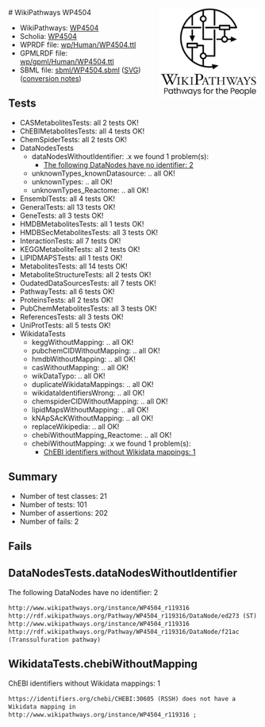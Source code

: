<img style="float: right; width: 200px" src="../logo.png" />
# WikiPathways WP4504

* WikiPathways: [WP4504](https://identifiers.org/wikipathways:WP4504)
* Scholia: [WP4504](https://scholia.toolforge.org/wikipathways/WP4504)
* WPRDF file: [wp/Human/WP4504.ttl](../wp/Human/WP4504.ttl)
* GPMLRDF file: [wp/gpml/Human/WP4504.ttl](../wp/gpml/Human/WP4504.ttl)
* SBML file: [sbml/WP4504.sbml](../sbml/WP4504.sbml) ([SVG](../sbml/WP4504.svg)) ([conversion notes](../sbml/WP4504.txt))

## Tests
* CASMetabolitesTests: all 2 tests OK!
* ChEBIMetabolitesTests: all 4 tests OK!
* ChemSpiderTests: all 2 tests OK!
* DataNodesTests
    * dataNodesWithoutIdentifier: .x we found 1 problem(s):
        * [The following DataNodes have no identifier: 2](#d2d32fa1)
    * unknownTypes_knownDatasource: .. all OK!
    * unknownTypes: .. all OK!
    * unknownTypes_Reactome: .. all OK!
* EnsemblTests: all 4 tests OK!
* GeneralTests: all 13 tests OK!
* GeneTests: all 3 tests OK!
* HMDBMetabolitesTests: all 1 tests OK!
* HMDBSecMetabolitesTests: all 3 tests OK!
* InteractionTests: all 7 tests OK!
* KEGGMetaboliteTests: all 2 tests OK!
* LIPIDMAPSTests: all 1 tests OK!
* MetabolitesTests: all 14 tests OK!
* MetaboliteStructureTests: all 2 tests OK!
* OudatedDataSourcesTests: all 7 tests OK!
* PathwayTests: all 6 tests OK!
* ProteinsTests: all 2 tests OK!
* PubChemMetabolitesTests: all 3 tests OK!
* ReferencesTests: all 3 tests OK!
* UniProtTests: all 5 tests OK!
* WikidataTests
    * keggWithoutMapping: .. all OK!
    * pubchemCIDWithoutMapping: .. all OK!
    * hmdbWithoutMapping: .. all OK!
    * casWithoutMapping: .. all OK!
    * wikDataTypo: .. all OK!
    * duplicateWikidataMappings: .. all OK!
    * wikidataIdentifiersWrong: .. all OK!
    * chemspiderCIDWithoutMapping: .. all OK!
    * lipidMapsWithoutMapping: .. all OK!
    * kNApSAcKWithoutMapping: .. all OK!
    * replaceWikipedia: .. all OK!
    * chebiWithoutMapping_Reactome: .. all OK!
    * chebiWithoutMapping: .x we found 1 problem(s):
        * [ChEBI identifiers without Wikidata mappings: 1](#a8d554cd)


## Summary

* Number of test classes: 21
* Number of tests: 101
* Number of assertions: 202
* Number of fails: 2

## Fails

<a name="d2d32fa1" />

## DataNodesTests.dataNodesWithoutIdentifier

The following DataNodes have no identifier: 2
```
http://www.wikipathways.org/instance/WP4504_r119316 http://rdf.wikipathways.org/Pathway/WP4504_r119316/DataNode/ed273 (ST)
http://www.wikipathways.org/instance/WP4504_r119316 http://rdf.wikipathways.org/Pathway/WP4504_r119316/DataNode/f21ac (Transsulfuration pathway)
```

<a name="a8d554cd" />

## WikidataTests.chebiWithoutMapping

ChEBI identifiers without Wikidata mappings: 1
```
https://identifiers.org/chebi/CHEBI:30605 (RSSH) does not have a Wikidata mapping in http://www.wikipathways.org/instance/WP4504_r119316 ; 
```


